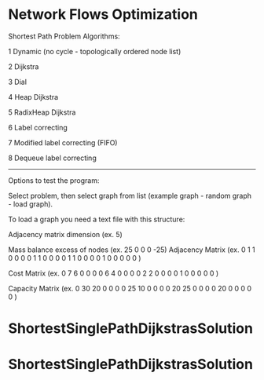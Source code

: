 # Network Flows Optimization

Shortest Path Problem Algorithms:

1 Dynamic (no cycle - topologically ordered node list)

2 Dijkstra 

3 Dial

4 Heap Dijkstra

5 RadixHeap Dijkstra

6 Label correcting 

7 Modified label correcting (FIFO)

8 Dequeue label correcting







_______________________________

Options to test the program:

Select problem, then select graph from list (example graph - random graph - load graph).

To load a graph you need a text file with this structure:

Adjacency matrix dimension (ex. 5)

Mass balance excess of nodes (ex. 25  0  0  0  -25)
Adjacency Matrix (ex.
 0  1  1  0  0
 0  0  1  1  0
 0  0  0  1  1
 0  0  0  0  1
 0  0  0  0  0
)

Cost Matrix (ex.
 0  7  6  0  0
 0  0  6  4  0
 0  0  0  2  2
 0  0  0  0  1
 0  0  0  0  0
 )
 
Capacity Matrix (ex.
 0 30 20  0  0
 0  0 25 10  0
 0  0  0 20 25
 0  0  0  0 20
 0  0  0  0  0
 )
# ShortestSinglePathDijkstrasSolution
# ShortestSinglePathDijkstrasSolution
